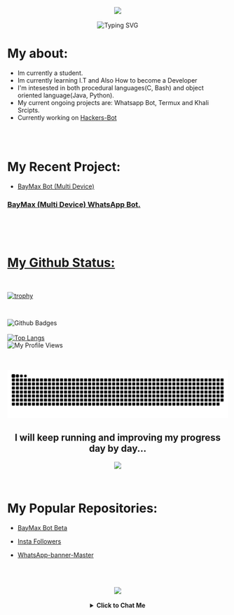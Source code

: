 <p align="center">
   <a href="https://github.com/mrjuice01">
    <img src="https://user-images.githubusercontent.com/100421286/193405245-bba2b291-7283-44dd-988c-2a616a410688.gif"width="800"> </a>
    </p>


<div align="center">
    <img
        src="https://readme-typing-svg.herokuapp.com?font=GlossAndBloom&size=30&duration=4997&color=993300&background=FF673200&center=true&vCenter=true&lines=Hey+Bro+Itz+Mr+Juice+;Thanks+for+Visiting+;Follow+my+github"
            alt="Typing SVG"
        />
    </a>
</p>
</div>



# My about:
- Im currently a student.
- Im currently learning I.T and Also How to become a Developer 
- I'm intesested in both procedural languages(C, Bash) and object oriented language(Java, Python).
- My current ongoing projects are: Whatsapp Bot, Termux and Khali Srcipts.
- Currently working on [Hackers-Bot](http://t.me/HackersBot_2022bot)

<br>
<br>

# My Recent Project:
- [BayMax Bot (Multi Device)](https://github.com/mrjuice01/BayMax-bot-Beta)
<p align="left">
   <a href="https://github.com/mrjuice01/BayMax-bot-Beta>
    <img src="https://c.tenor.com/NJVFjOYEcsIAAAAC/miku-gotoubun.gif" width="300">  
</p>

<h3 align="left"> BayMax (Multi Device) WhatsApp Bot.
</h3>
<br><br><br>

# My Github Status:

<br>


[![trophy](https://github-profile-trophy.vercel.app/?username=mrjuice01)](https://github.com/mrjuice01)

<br>

![Github Badges](https://github-readme-stats.vercel.app/api?username=mrjuice01&show_icons=true&theme=vision-friendly-dark)
<br>
<br>
[![Top Langs](https://github-readme-stats.vercel.app/api/top-langs/?username=mrjuice01&layout=compact)](https://github.com/mrjuice01/github-readme-stats)<br>
![My Profile Views](https://gpvc.arturio.dev/mrjuice01)
<br>
<br>
<br>

<p align="center">
<img src="https://github.com/Platane/snk/raw/output/github-contribution-grid-snake.svg" alt="nz" width="700"/>
</p>


<h2 align="center"> I will keep running and improving my progress day by day...
</h2>

<p align="center">
   <a href="https://github.com/mrjuice01">
    <img src="https://raw.githubusercontent.com/SP-XD/SP-XD/main/images/dino_rounded.gif" width="800"> </a>
    </p>
<br>

# My Popular Repositories:

-   [BayMax Bot Beta](https://github.com/mrjuice01/BayMax-bot-Beta)

-   [Insta Followers](https://github.com/mrjuice01/insfollow)

-   [WhatsApp-banner-Master](https://github.com/mrjuice01/Whatsapp-Bann-Master)

<br>
<br>
<br>


<div align="center">
    <img
        src="https://readme-typing-svg.herokuapp.com?font=GlossAndBloom&size=30&duration=4997&color=993300&background=FF673200&center=true&vCenter=true&lines=Thanks+for+your+visit;+Chat+me+below👇;+Bye+Have+a+good+Day"

<!-- Contact Mr Juice -->
<b><details><summary>Click to Chat Me</summary></b>

## ```Connect With Mr Juice```

## Follow me on
<a href="http://t.me/HackersBot_2022bot"><img alt="Telegram bot" src="https://img.shields.io/badge/Telegram-Bhavik Tutorials-green"/></a>
 <a href="https://instagram.com/mr_juice7"><img alt="Instagram" src="https://img.shields.io/badge/Instagram-mr_juice7-ff69b4"/></a>
<a href="https://m.youtube.com/channel/UCK29cXcpU7LKQCldqOsPzgg"><img src="https://img.shields.io/badge/Subscribe MrJuuce-ff0000?style=for-the-badge&logo=youtube&logoColor=ff000000&link=https://www.youtube.com/c/BOTINDO" /><br>
</p>
<a href="https://wa.me/263780699988?text=Hi%20I%20Am%20From%20GitHub%20☺️">
    <img src="https://img.shields.io/badge/WhatsApp-25D366?style=for-the-badge&logo=whatsapp&logoColor=white" />
  </a>&nbsp;&nbsp;

#### If you have any queries or suggestions then you can contact me i will be happy to respond. 
<br>
